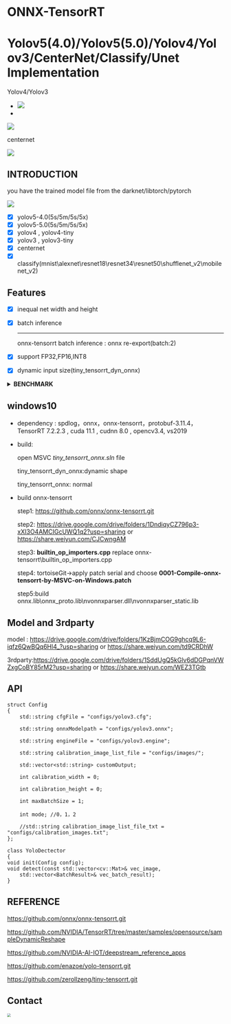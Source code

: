 # ONNX-TensorRT

# Yolov5(4.0)/Yolov5(5.0)/Yolov4/Yolov3/CenterNet/Classify/Unet Implementation



Yolov4/Yolov3

- ![](./model/result/yolo_result.png)
-  

![](./model/result/yolo_result0.png)





centernet

![](./model/result/centernet_result.png)



## INTRODUCTION

you have the trained model file from the darknet/libtorch/pytorch

![](./model/result/onnx_trt.jpg)

- [x] yolov5-4.0(5s/5m/5s/5x)
- [x] yolov5-5.0(5s/5m/5s/5x)
- [x] yolov4 , yolov4-tiny
- [x] yolov3 , yolov3-tiny
- [x] centernet
- [x] classify(mnist\alexnet\resnet18\resnet34\resnet50\shufflenet_v2\mobilenet_v2)

## Features

- [x] inequal net width and height

- [x] batch inference

  ------

  onnx-tensorrt batch inference : onnx re-export(batch:2)

- [x] support FP32,FP16,INT8

- [x] dynamic input size(tiny_tensorrt_dyn_onnx)

<details><summary><b>BENCHMARK</b></summary>

#### window x64 (detect time)


|   model   |  size   |  gpu   |  fp32   |  fp16   |  INT8   |
| :-------: | :-----: | :----: | :-----: | :-----: | :-----: |
|  yolov3   | 608x608 | 2080ti | 28.14ms | 19.79ms | 18.53ms |
|  yolov4   | 320x320 | 2080ti | 8.85ms  | 6.62ms  | 6.33ms  |
|  yolov4   | 416x416 | 2080ti | 12.19ms | 10.20ms | 9.35ms  |
|  yolov4   | 512x512 | 2080ti | 15.63ms | 12.66ms | 12.19ms |
|  yolov4   | 608x608 | 2080ti | 24.39ms | 17.54ms | 17.24ms |
|  yolov4   | 320x320 |  3070  | 9.70ms  | 7.30ms  | 6.37ms  |
|  yolov4   | 416x416 |  3070  | 14.08ms | 9.80ms  | 9.70ms  |
|  yolov4   | 512x512 |  3070  | 18.87ms | 13.51ms | 13.51ms |
|  yolov4   | 608x608 |  3070  | 28.57ms | 19.60ms | 18.52ms |
|  yolov4   | 320x320 |  1070  | 18.52ms |    \    | 12.82ms |
|  yolov4   | 416x416 |  1070  | 27.03ms |    \    | 20.83ms |
|  yolov4   | 512x512 |  1070  | 34.48ms |    \    | 27.03ms |
|  yolov4   | 608x608 |  1070  |  50ms   |    \    | 35.71ms |
|  yolov4   | 320x320 | 1660TI | 16.39ms | 11.90ms | 10.20ms |
|  yolov4   | 416x416 | 1660TI | 23.25ms | 17.24ms | 13.70ms |
|  yolov4   | 512x512 | 1660TI | 29.41ms | 24.39ms | 21.27ms |
|  yolov4   | 608x608 | 1660TI | 43.48ms | 34.48ms | 26.32ms |
| yolov5 5s | 608x608 | 2080ti | 24.47ms | 22.46ms |    /    |
| yolov5 5m | 608x608 | 2080ti | 30.61ms | 24.02ms |    /    |
| yolov5 5l | 608x608 | 2080ti | 32.58ms | 25.84ms |    /    |
| yolov5 5x | 608x608 | 2080ti | 41.18ms | 29.75ms |    /    |
| darknet53 | 224*224 | 2080ti | 3.53ms  | 1.84ms  | 1.71ms  |
| darknet53 | 224*224 |  3070  | 4.29ms  | 2.16ms  | 1.75ms  |

</details>

## windows10

- dependency : spdlog，onnx，onnx-tensorrt，protobuf-3.11.4，TensorRT 7.2.2.3  , cuda 11.1 , cudnn 8.0  , opencv3.4, vs2019

- build:

    open MSVC _tiny_tensorrt_onnx.sln_ file 

    tiny_tensorrt_dyn_onnx:dynamic shape 

    tiny_tensorrt_onnx: normal

- build onnx-tensorrt

    step1: https://github.com/onnx/onnx-tensorrt.git

    step2: https://drive.google.com/drive/folders/1DndiqyCZ796p3-xXI3O4AMCIGcUWQ1q2?usp=sharing or https://share.weiyun.com/CJCwngAM

    step3: **builtin_op_importers.cpp** replace onnx-tensorrt\builtin_op_importers.cpp

    step4: tortoiseGit->apply patch serial and choose **0001-Compile-onnx-tensorrt-by-MSVC-on-Windows.patch**

    step5:build onnx.lib\onnx_proto.lib\nvonnxparser.dll\nvonnxparser_static.lib

## Model and 3rdparty

model : https://drive.google.com/drive/folders/1KzBjmCOG9ghcq9L6-iqfz6QwBQq6Hl4_?usp=sharing or https://share.weiyun.com/td9CRDhW

3rdparty:https://drive.google.com/drive/folders/1SddUgQ5kGlv6dDGPqnVWZxgCoBY85rM2?usp=sharing or https://share.weiyun.com/WEZ3TGtb

## API

	struct Config
	{
	    std::string cfgFile = "configs/yolov3.cfg";
	
	    std::string onnxModelpath = "configs/yolov3.onnx";
	
	    std::string engineFile = "configs/yolov3.engine";
	
	    std::string calibration_image_list_file = "configs/images/";
	
	    std::vector<std::string> customOutput;
	
	    int calibration_width = 0;
	
	    int calibration_height = 0;
	    
	    int maxBatchSize = 1;
	
	    int mode; //0，1，2
	
	    //std::string calibration_image_list_file_txt = "configs/calibration_images.txt";
	};
	
	class YoloDectector
	{
	void init(Config config);
	void detect(const std::vector<cv::Mat>& vec_image,
		std::vector<BatchResult>& vec_batch_result);
	}

## REFERENCE

https://github.com/onnx/onnx-tensorrt.git

https://github.com/NVIDIA/TensorRT/tree/master/samples/opensource/sampleDynamicReshape

https://github.com/NVIDIA-AI-IOT/deepstream_reference_apps

https://github.com/enazoe/yolo-tensorrt.git

https://github.com/zerollzeng/tiny-tensorrt.git
## Contact

<img src="./model/result/weixin.jpg" style="zoom:50%;" />
